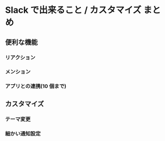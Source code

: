 # Slack で出来ること / カスタマイズ まとめ

## 便利な機能

### リアクション

### メンション

### アプリとの連携(10 個まで)

## カスタマイズ

### テーマ変更

### 細かい通知設定
